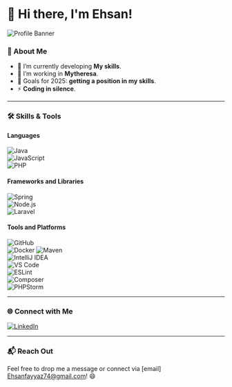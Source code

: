 # 👋 Hi there, I'm Ehsan!

![Profile Banner](https://via.placeholder.com/1200x300?text=Welcome+to+my+GitHub+Profile!)

### 🚀 About Me

- 🌱 I’m currently developing **My skills**.
- 💼 I’m working in **Mytheresa**.
- 🎯 Goals for 2025: **getting a position in my skills**.
- ⚡  **Coding in silence**.

---

### 🛠️ Skills & Tools

#### **Languages**  
![Java](https://img.shields.io/badge/-Java-007396?style=for-the-badge&logo=java&logoColor=white)  
![JavaScript](https://img.shields.io/badge/-JavaScript-F7DF1E?style=for-the-badge&logo=javascript&logoColor=black)  
![PHP](https://img.shields.io/badge/-PHP-777BB4?style=for-the-badge&logo=php&logoColor=white)

#### **Frameworks and Libraries**    
  ![Spring](https://img.shields.io/badge/-Spring-6DB33F?style=for-the-badge&logo=spring&logoColor=white)   
  ![Node.js](https://img.shields.io/badge/-Node.js-339933?style=for-the-badge&logo=node.js&logoColor=white)    
  ![Laravel](https://img.shields.io/badge/-Laravel-FF2D20?style=for-the-badge&logo=laravel&logoColor=white)

#### **Tools and Platforms**  
![GitHub](https://img.shields.io/badge/-GitHub-181717?style=for-the-badge&logo=github)  
![Docker](https://img.shields.io/badge/-Docker-2496ED?style=for-the-badge&logo=docker&logoColor=white) 
![Maven](https://img.shields.io/badge/-Maven-C71A36?style=for-the-badge&logo=apache-maven&logoColor=white)  
![IntelliJ IDEA](https://img.shields.io/badge/-IntelliJ_IDEA-000000?style=for-the-badge&logo=intellij-idea&logoColor=white)   
![VS Code](https://img.shields.io/badge/-VS_Code-007ACC?style=for-the-badge&logo=visual-studio-code&logoColor=white)  
![ESLint](https://img.shields.io/badge/-ESLint-4B32C3?style=for-the-badge&logo=eslint&logoColor=white)   
![Composer](https://img.shields.io/badge/-Composer-885630?style=for-the-badge&logo=composer&logoColor=white)  
![PHPStorm](https://img.shields.io/badge/-PHPStorm-000000?style=for-the-badge&logo=phpstorm&logoColor=white)

---


### 🌐 Connect with Me

[![LinkedIn](https://img.shields.io/badge/-LinkedIn-blue?style=for-the-badge&logo=linkedin)](https://linkedin.com/in/ehsanfaiyazimilani)  

---

### 📬 Reach Out

Feel free to drop me a message or connect via [email] Ehsanfayyaz74@gmail.com! 😄
